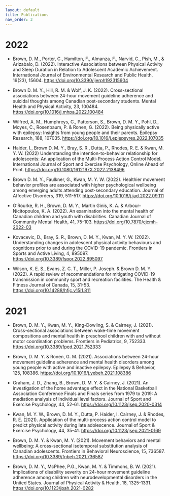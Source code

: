 ```yaml
---
layout: default
title: Publications
nav_order: 3
---
```


# 2022

- Brown, D. M., Porter, C., Hamilton, F., Almanza, F., Narvid, C., Pish, M., & Arizabalo, D. (2022). Interactive Associations between Physical Activity and Sleep Duration in Relation to Adolescent Academic Achievement. International Journal of Environmental Research and Public Health, 19(23), 15604. https://doi.org/10.3390/ijerph192315604

- Brown D. M. Y., Hill, R. M. & Wolf, J. K. (2022). Cross-sectional associations between 24-hour movement guideline adherence and suicidal thoughts among Canadian post-secondary students. Mental Health and Physical Activity, 23, 100484. https://doi.org/10.1016/j.mhpa.2022.100484

- Wilfred, A. M., Humphreys, C., Patterson, S., Brown, D. M. Y., Pohl, D., Moyes, C., Rosenbaum, P. & Ronen, G. (2022). Being physically active with epilepsy: Insights from young people and their parents. Epilepsy Research, 188, 107035. https://doi.org/10.1016/j.eplepsyres.2022.107035

- Haider, I., Brown D. M. Y., Bray, S. R., Dutta, P., Rhodes, R. E. & Kwan, M. Y. W. (2022) Understanding the intention-to-behavior relationship for adolescents: An application of the Multi-Process Action Control Model. International Journal of Sport and Exercise Psychology, Online Ahead of Print. https://doi.org/10.1080/1612197X.2022.2138496

- Brown D. M. Y., Faulkner, G., Kwan, M. Y. W. (2022). Healthier movement behavior profiles are associated with higher psychological wellbeing among emerging adults attending post-secondary education. Journal of Affective Disorders, 319, 511-517. https://doi.org/10.1016/j.jad.2022.09.111

- O’Rourke, R. H., Brown, D. M. Y., Martin Ginis, K. A. & Arbour-Nicitopoulos, K. A. (2022). An examination into the mental health of Canadian children and youth with disabilities. Canadian Journal of Community Mental Health, 41, 75-103. https://doi.org/10.7870/cjcmh-2022-03

- Kovacevic, D., Bray, S. R., Brown, D. M. Y., Kwan, M. Y. W. (2022). Understanding changes in adolescent physical activity behaviours and cognitions prior to and during the COVID-19 pandemic. Frontiers in Sports and Active Living, 4, 895097. https://doi.org/10.3389/fspor.2022.895097

- Wilson, K. E. S., Evans, Z. C. T., Miller, P. Joseph. & Brown D. M. Y. (2022). A rapid review of recommendations for mitigating COVID-19 transmission in community sport and recreation facilities. The Health & Fitness Journal of Canada, 15, 31-53. https://doi.org/10.14288/hfjc.v15i1.811


# 2021

- Brown, D. M. Y., Kwan, M. Y., King-Dowling, S. & Cairney, J. (2021). Cross-sectional associations between wake-time movement compositions and mental health in preschool children with and without motor coordination problems. Frontiers in Pediatrics, 9, 752333. https://doi.org/10.3389/fped.2021.752333

- Brown, D. M. Y. & Ronen, G. M. (2021). Associations between 24-hour movement guideline adherence and mental health disorders among young people with active and inactive epilepsy. Epilepsy & Behavior, 125, 108386. https://doi.org/10.1016/j.yebeh.2021.108386

- Graham, J. D., Zhang, B., Brown, D. M. Y. & Cairney, J. (2021). An investigation of the home advantage effect in the National Basketball Association Conference Finals and Finals series from 1979 to 2019: A mediation analysis of individual level factors. Journal of Sport and Exercise Psychology, 44, 52-61. https://doi.org/10.1123/jsep.2020-0314

- Kwan, M. Y. W., Brown, D. M. Y., Dutta, P. Haider, I. Cairney, J. & Rhodes, R. E. (2021). Application of the multi-process action control model to predict physical activity during late adolescence. Journal of Sport & Exercise Psychology, 44, 35-41. https://doi.org/10.1123/jsep.2021-0169

- Brown, D. M. Y. & Kwan, M. Y. (2021). Movement behaviors and mental wellbeing: A cross-sectional isotemporal substitution analysis of Canadian adolescents. Frontiers in Behavioral Neuroscience, 15, 736587. https://doi.org/10.3389/fnbeh.2021.736587

- Brown, D. M. Y., McPhee, P.G., Kwan, M. Y. & Timmons, B. W. (2021). Implications of disability severity on 24-hour movement guideline adherence among children with neurodevelopmental disorders in the United States. Journal of Physical Activity & Health, 18, 1325-1331. https://doi.org/10.1123/jpah.2021-0282


